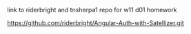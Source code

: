 

link to riderbright and tnsherpa1 repo for w11 d01 homework



https://github.com/riderbright/Angular-Auth-with-Satellizer.git